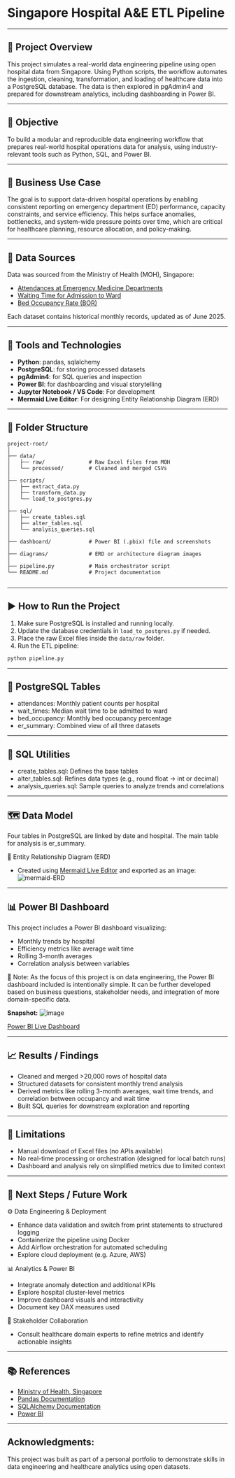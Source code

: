 # Singapore Hospital A&E ETL Pipeline

---

## 📌 Project Overview

This project simulates a real-world data engineering pipeline using open hospital data from Singapore. Using Python scripts, the workflow automates the ingestion, cleaning, transformation, and loading of healthcare data into a PostgreSQL database. The data is then explored in pgAdmin4 and prepared for downstream analytics, including dashboarding in Power BI.

---

## 🎯 Objective

To build a modular and reproducible data engineering workflow that prepares real-world hospital operations data for analysis, using industry-relevant tools such as Python, SQL, and Power BI.

---

## 🏥 Business Use Case

The goal is to support data-driven hospital operations by enabling consistent reporting on emergency department (ED) performance, capacity constraints, and service efficiency. This helps surface anomalies, bottlenecks, and system-wide pressure points over time, which are critical for healthcare planning, resource allocation, and policy-making.

---

## 📂 Data Sources

Data was sourced from the Ministry of Health (MOH), Singapore:

- [Attendances at Emergency Medicine Departments](https://www.moh.gov.sg/others/resources-and-statistics/healthcare-institution-statistics-attendances-at-emergency-medicine-departments)
- [Waiting Time for Admission to Ward](https://www.moh.gov.sg/others/resources-and-statistics/healthcare-institution-statistics-waiting-time-for-admission-to-ward)
- [Bed Occupancy Rate (BOR)](https://www.moh.gov.sg/others/resources-and-statistics/healthcare-institution-statistics-beds-occupancy-rate-(bor))

Each dataset contains historical monthly records, updated as of June 2025. 

---

## 🧰 Tools and Technologies

- **Python**: pandas, sqlalchemy
- **PostgreSQL**: for storing processed datasets
- **pgAdmin4**: for SQL queries and inspection
- **Power BI**: for dashboarding and visual storytelling
- **Jupyter Notebook / VS Code**: For development
- **Mermaid Live Editor**: For designing Entity Relationship Diagram (ERD)

---

## 🧱 Folder Structure

```
project-root/
│
├── data/
│   ├── raw/              # Raw Excel files from MOH
│   └── processed/        # Cleaned and merged CSVs
│
├── scripts/
│   ├── extract_data.py
│   ├── transform_data.py
│   └── load_to_postgres.py
│
├── sql/
│   ├── create_tables.sql
│   ├── alter_tables.sql
│   └── analysis_queries.sql
│
├── dashboard/            # Power BI (.pbix) file and screenshots
│
├── diagrams/             # ERD or architecture diagram images
│
├── pipeline.py           # Main orchestrator script
└── README.md             # Project documentation
         
```

---

## ▶️ How to Run the Project

1. Make sure PostgreSQL is installed and running locally.
2. Update the database credentials in `load_to_postgres.py` if needed.
3. Place the raw Excel files inside the `data/raw` folder.
4. Run the ETL pipeline:

```bash
python pipeline.py
```

---

## 🧮 PostgreSQL Tables
- attendances: Monthly patient counts per hospital
- wait_times: Median wait time to be admitted to ward
- bed_occupancy: Monthly bed occupancy percentage
- er_summary: Combined view of all three datasets

---

## 🧾 SQL Utilities
- create_tables.sql: Defines the base tables
- alter_tables.sql: Refines data types (e.g., round float → int or decimal)
- analysis_queries.sql: Sample queries to analyze trends and correlations

---

## 🗺️ Data Model
Four tables in PostgreSQL are linked by date and hospital. The main table for analysis is er_summary.

📎 Entity Relationship Diagram (ERD)
- Created using [Mermaid Live Editor](https://mermaid.live) and exported as an image:
![mermaid-ERD](https://github.com/user-attachments/assets/9fcb67e2-5e09-498c-bf84-70b6194d98d6)

---

## 📊 Power BI Dashboard
This project includes a Power BI dashboard visualizing:
- Monthly trends by hospital
- Efficiency metrics like average wait time
- Rolling 3-month averages
- Correlation analysis between variables

📎 Note: As the focus of this project is on data engineering, the Power BI dashboard included is intentionally simple. It can be further developed based on business questions, stakeholder needs, and integration of more domain-specific data.

**Snapshot:** 
![image](https://github.com/user-attachments/assets/19cfc0c5-fd45-480d-b0e3-0476aa234d11)

[Power BI Live Dashboard](https://app.powerbi.com/reportEmbed?reportId=531764bf-45e1-4dce-843d-5ac2d1f78af6&autoAuth=true&ctid=bd697c1b-c481-479c-841e-c618542675c3)

---

## 📈 Results / Findings
- Cleaned and merged >20,000 rows of hospital data
- Structured datasets for consistent monthly trend analysis
- Derived metrics like rolling 3-month averages, wait time trends, and correlation between occupancy and wait time
- Built SQL queries for downstream exploration and reporting

---

## 🚧 Limitations
- Manual download of Excel files (no APIs available)
- No real-time processing or orchestration (designed for local batch runs)
- Dashboard and analysis rely on simplified metrics due to limited context

---

## 🚀 Next Steps / Future Work
⚙️ Data Engineering & Deployment
- Enhance data validation and switch from print statements to structured logging
- Containerize the pipeline using Docker
- Add Airflow orchestration for automated scheduling
- Explore cloud deployment (e.g. Azure, AWS)

📊 Analytics & Power BI
- Integrate anomaly detection and additional KPIs
- Explore hospital cluster-level metrics
- Improve dashboard visuals and interactivity
- Document key DAX measures used

🧠 Stakeholder Collaboration
- Consult healthcare domain experts to refine metrics and identify actionable insights

---

## 📚 References
- [Ministry of Health, Singapore](https://www.moh.gov.sg/)
- [Pandas Documentation](https://pandas.pydata.org/docs/)
- [SQLAlchemy Documentation](https://docs.sqlalchemy.org/en/20/)
- [Power BI](https://www.microsoft.com/en-us/power-platform/products/power-bi)

---
## Acknowledgments:
This project was built as part of a personal portfolio to demonstrate skills in data engineering and healthcare analytics using open datasets.


